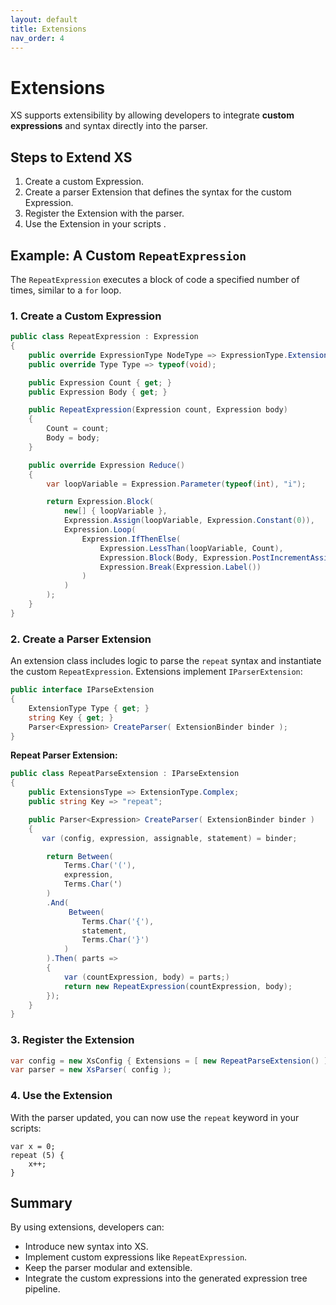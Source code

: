 ```yaml
---
layout: default
title: Extensions
nav_order: 4
---
```

# Extensions

XS supports extensibility by allowing developers to integrate **custom expressions** and syntax directly into the parser. 

## **Steps to Extend XS**

1. Create a custom Expression.
2. Create a parser Extension that defines the syntax for the custom Expression.
3. Register the Extension with the parser.
4. Use the Extension in your scripts .

## **Example: A Custom `RepeatExpression`**

The `RepeatExpression` executes a block of code a specified number of times, similar to a `for` loop.

### **1. Create a Custom Expression**

```csharp
public class RepeatExpression : Expression
{
    public override ExpressionType NodeType => ExpressionType.Extension;
    public override Type Type => typeof(void);

    public Expression Count { get; }
    public Expression Body { get; }

    public RepeatExpression(Expression count, Expression body)
    {
        Count = count;
        Body = body;
    }

    public override Expression Reduce()
    {
        var loopVariable = Expression.Parameter(typeof(int), "i");

        return Expression.Block(
            new[] { loopVariable },
            Expression.Assign(loopVariable, Expression.Constant(0)),
            Expression.Loop(
                Expression.IfThenElse(
                    Expression.LessThan(loopVariable, Count),
                    Expression.Block(Body, Expression.PostIncrementAssign(loopVariable)),
                    Expression.Break(Expression.Label())
                )
            )
        );
    }
}
```

### **2. Create a Parser Extension**

An extension class includes logic to parse the `repeat` syntax and instantiate the custom `RepeatExpression`. Extensions implement `IParserExtension`:

```csharp
public interface IParseExtension
{
    ExtensionType Type { get; }
    string Key { get; }
    Parser<Expression> CreateParser( ExtensionBinder binder );
}
```

**Repeat Parser Extension:**

```csharp
public class RepeatParseExtension : IParseExtension
{
    public ExtensionsType => ExtensionType.Complex;
    public string Key => "repeat";

    public Parser<Expression> CreateParser( ExtensionBinder binder )
    {
       var (config, expression, assignable, statement) = binder;

        return Between(
            Terms.Char('('),
            expression,
            Terms.Char(')
        )
        .And( 
             Between(
                Terms.Char('{'),
                statement,
                Terms.Char('}')
            )
        ).Then( parts =>
        {
            var (countExpression, body) = parts;)
            return new RepeatExpression(countExpression, body);
        });
    }
}
```

### **3. Register the Extension**

```csharp
var config = new XsConfig { Extensions = [ new RepeatParseExtension() ] };
var parser = new XsParser( config );
```

### **4. Use the Extension**

With the parser updated, you can now use the `repeat` keyword in your scripts:

```plaintext
var x = 0;
repeat (5) {
    x++;
}
```

## **Summary**

By using extensions, developers can:

* Introduce new syntax into XS.
* Implement custom expressions like `RepeatExpression`.
* Keep the parser modular and extensible.
* Integrate the custom expressions into the generated expression tree pipeline.
